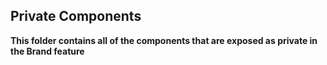 ## Private Components

**This folder contains all of the components that are exposed as private in the Brand feature**

